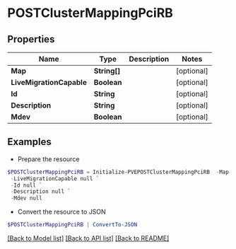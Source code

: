 # POSTClusterMappingPciRB
## Properties

Name | Type | Description | Notes
------------ | ------------- | ------------- | -------------
**Map** | **String[]** |  | [optional] 
**LiveMigrationCapable** | **Boolean** |  | [optional] 
**Id** | **String** |  | [optional] 
**Description** | **String** |  | [optional] 
**Mdev** | **Boolean** |  | [optional] 

## Examples

- Prepare the resource
```powershell
$POSTClusterMappingPciRB = Initialize-PVEPOSTClusterMappingPciRB  -Map null `
 -LiveMigrationCapable null `
 -Id null `
 -Description null `
 -Mdev null
```

- Convert the resource to JSON
```powershell
$POSTClusterMappingPciRB | ConvertTo-JSON
```

[[Back to Model list]](../README.md#documentation-for-models) [[Back to API list]](../README.md#documentation-for-api-endpoints) [[Back to README]](../README.md)


